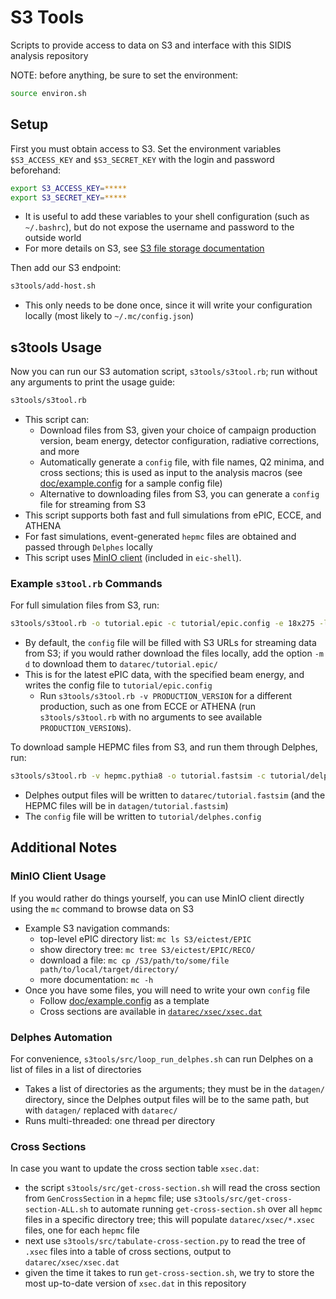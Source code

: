 # S3 Tools

Scripts to provide access to data on S3 and interface with this SIDIS analysis repository

NOTE: before anything, be sure to set the environment:
```bash
source environ.sh
```

## Setup
First you must obtain access to S3. Set the environment variables `$S3_ACCESS_KEY` and `$S3_SECRET_KEY` with the login and password beforehand:
```bash
export S3_ACCESS_KEY=*****
export S3_SECRET_KEY=*****
```
  - It is useful to add these variables to your shell configuration (such as `~/.bashrc`),
    but do not expose the username and password to the outside world
  - For more details on S3, see [S3 file storage documentation](https://doc.athena-eic.org/en/latest/howto/s3_file_storage.html)

Then add our S3 endpoint:
```bash
s3tools/add-host.sh
```
  - This only needs to be done once, since it will write your configuration
    locally (most likely to `~/.mc/config.json`)

## s3tools Usage
Now you can run our S3 automation script, `s3tools/s3tool.rb`; run without any arguments to print the usage guide:
```bash
s3tools/s3tool.rb
```
- This script can:
  - Download files from S3, given your choice of campaign production version,
    beam energy, detector configuration, radiative corrections, and more
  - Automatically generate a `config` file, with file names, Q2 minima, and
    cross sections; this is used as input to the analysis macros (see
    [doc/example.config](../doc/example.config) for a sample config file)
  - Alternative to downloading files from S3, you can generate a `config` file
    for streaming from S3
- This script supports both fast and full simulations from ePIC, ECCE, and ATHENA
- For fast simulations, event-generated `hepmc` files are obtained and passed through
  `Delphes` locally
- This script uses [MinIO client](https://min.io/docs/minio/linux/reference/minio-mc.html)
  (included in `eic-shell`).

### Example `s3tool.rb` Commands
For full simulation files from S3, run:
```bash
s3tools/s3tool.rb -o tutorial.epic -c tutorial/epic.config -e 18x275 -l 3
```
  - By default, the `config` file will be filled with S3 URLs for streaming data
    from S3; if you would rather download the files locally, add the option
    `-m d` to download them to `datarec/tutorial.epic/`
  - This is for the latest ePIC data, with the specified beam energy, and
    writes the config file to `tutorial/epic.config`
    - Run `s3tools/s3tool.rb -v PRODUCTION_VERSION` for a different
      production, such as one from ECCE or ATHENA (run `s3tools/s3tool.rb` with no
      arguments to see available `PRODUCTION_VERSION`s).

To download sample HEPMC files from S3, and run them through Delphes, run:
```bash
s3tools/s3tool.rb -v hepmc.pythia8 -o tutorial.fastsim -c tutorial/delphes.config -e 10x100 -l 3
```
  - Delphes output files will be written to `datarec/tutorial.fastsim`
    (and the HEPMC files will be in `datagen/tutorial.fastsim`)
  - The `config` file will be written to `tutorial/delphes.config`


## Additional Notes

### MinIO Client Usage
If you would rather do things yourself, you can use MinIO client directly using the
`mc` command to browse data on S3
- Example S3 navigation commands:
  - top-level ePIC directory list: `mc ls S3/eictest/EPIC`
  - show directory tree: `mc tree S3/eictest/EPIC/RECO/`
  - download a file: `mc cp /S3/path/to/some/file path/to/local/target/directory/`
  - more documentation: `mc -h`
- Once you have some files, you will need to write your own `config` file
  - Follow [doc/example.config](../doc/example.config) as a template
  - Cross sections are available in [`datarec/xsec/xsec.dat`](../datarec/xsec/xsec.dat)

### Delphes Automation
For convenience, `s3tools/src/loop_run_delphes.sh` can run Delphes on a list of files
in a list of directories
- Takes a list of directories as the arguments; they must be in the `datagen/`
  directory, since the Delphes output files will be to the same path, but with
  `datagen/` replaced with `datarec/`
- Runs multi-threaded: one thread per directory

### Cross Sections
In case you want to update the cross section table `xsec.dat`:
- the script `s3tools/src/get-cross-section.sh` will read the cross section from
  `GenCrossSection` in a `hepmc` file; use `s3tools/src/get-cross-section-ALL.sh` to
  automate running `get-cross-section.sh` over all `hepmc` files in a specific
  directory tree; this will populate `datarec/xsec/*.xsec` files, one for each
  `hepmc` file
- next use `s3tools/src/tabulate-cross-section.py` to read the tree of `.xsec` files into
  a table of cross sections, output to `datarec/xsec/xsec.dat`
- given the time it takes to run `get-cross-section.sh`, we try to store the
  most up-to-date version of `xsec.dat` in this repository

